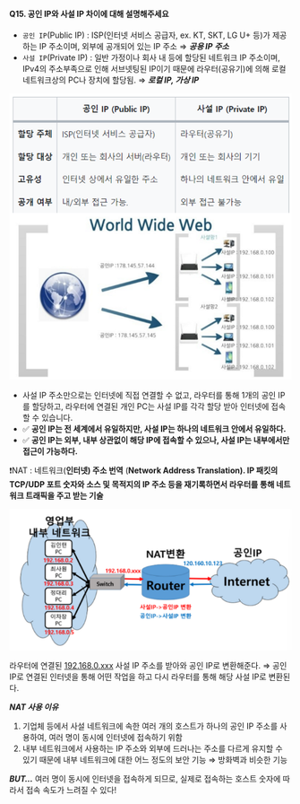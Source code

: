 #### Q15. 공인 IP와 사설 IP 차이에 대해 설명해주세요

- `공인 IP`(Public IP) :  ISP(인터넷 서비스 공급자, ex. KT, SKT, LG U+ 등)가 제공하는 IP 주소이며, 외부에 공개되어 있는 IP 주소 ⇒ ***공용 IP 주소***
- `사설 IP`(Private IP) : 일반 가정이나 회사 내 등에 할당된 네트워크 IP 주소이며, IPv4의 주소부족으로 인해 서브넷팅된 IP이기 때문에 라우터(공유기)에 의해 로컬 네트워크상의 PC나 장치에 할당됨. ⇒ ***로컬 IP, 가상 IP***

![image-20230319143442995](assets/image-20230319143442995.png)

- 사설 IP 주소만으로는 인터넷에 직접 연결할 수 없고, 라우터를 통해 1개의 공인 IP를 할당하고, 라우터에 연결된 개인 PC는 사설 IP를 각각 할당 받아 인터넷에 접속 할 수 있습니다.
- ✅ **공인 IP는 전 세계에서 유일하지만, 사설 IP는 하나의 네트워크 안에서 유일하다.**
- ✅ **공인 IP는 외부, 내부 상관없이 해당 IP에 접속할 수 있으나, 사설 IP는 내부에서만 접근이 가능하다.**

❗NAT : 네트워크(**인터넷) 주소 번역** (**Network Address Translation). IP 패킷의 TCP/UDP 포트 숫자와 소스 및 목적지의 IP 주소 등을 재기록하면서 라우터를 통해 네트워크 트래픽을 주고 받는 기술**

![image-20230319143453966](assets/image-20230319143453966.png)

라우터에 연결된 [192.168.0.xxx](http://192.168.0.xxx) 사설 IP 주소를 받아와 공인 IP로 변환해준다. ⇒ 공인 IP로 연결된 인터넷을 통해 어떤 작업을 하고 다시 라우터를 통해 해당 사설 IP로 변환된다.

***NAT 사용 이유***

1. 기업체 등에서 사설 네트워크에 속한 여러 개의 호스트가 하나의 공인 IP 주소를 사용하여, 여러 명이 동시에 인터넷에 접속하기 위함
2. 내부 네트워크에서 사용하는 IP 주소와 외부에 드러나는 주소를 다르게 유지할 수 있기 때문에 내부 네트워크에 대한 어느 정도의 보안 기능 ⇒ 방화벽과 비슷한 기능

***BUT…***  여러 명이 동시에 인터넷을 접속하게 되므로, 실제로 접속하는 호스트 숫자에 따라서 접속 속도가 느려질 수 있다!
